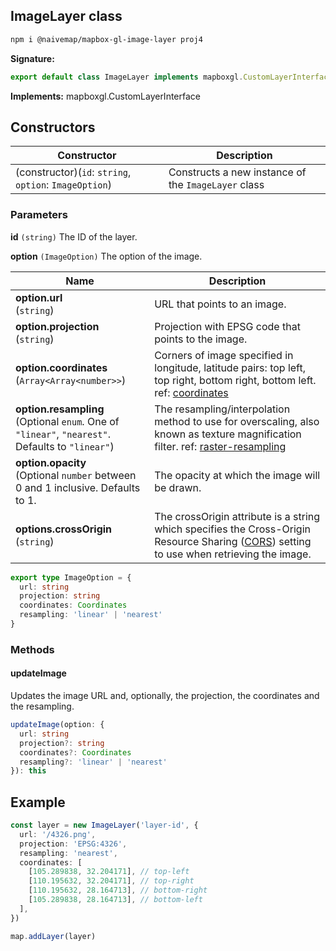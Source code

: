 ## ImageLayer class

```bash
npm i @naivemap/mapbox-gl-image-layer proj4
```

<b>Signature:</b>

```typescript
export default class ImageLayer implements mapboxgl.CustomLayerInterface
```

<b>Implements:</b> mapboxgl.CustomLayerInterface

## Constructors

| Constructor | Description |
| --- | --- |
| (constructor)(`id`: `string`, `option`: `ImageOption`) | Constructs a new instance of the <code>ImageLayer</code> class |

### Parameters

**id** `(string)` The ID of the layer.

**option** `(ImageOption)` The option of the image.

| Name | Description |
| --- | --- |
| **option.url** <br />(`string`) | URL that points to an image. |
| **option.projection** <br />(`string`) | Projection with EPSG code that points to the image. |
| **option.coordinates** <br />(`Array<Array<number>>`) | Corners of image specified in longitude, latitude pairs: top left, top right, bottom right, bottom left. ref: [coordinates](https://docs.mapbox.com/mapbox-gl-js/style-spec/sources/#image-coordinates) |
| **option.resampling** <br />(Optional `enum`. One of `"linear"`, `"nearest"`. Defaults to `"linear"`) | The resampling/interpolation method to use for overscaling, also known as texture magnification filter. ref: [raster-resampling](https://docs.mapbox.com/mapbox-gl-js/style-spec/layers/#paint-raster-raster-resampling) |
| **option.opacity** <br />(Optional `number` between 0 and 1 inclusive. Defaults to 1. | The opacity at which the image will be drawn. |
| **options.crossOrigin** <br />(`string`) | The crossOrigin attribute is a string which specifies the Cross-Origin Resource Sharing ([CORS](https://developer.mozilla.org/en-US/docs/Glossary/CORS)) setting to use when retrieving the image. |

```ts
export type ImageOption = {
  url: string
  projection: string
  coordinates: Coordinates
  resampling: 'linear' | 'nearest'
}
```

### Methods

#### updateImage

Updates the image URL and, optionally, the projection, the coordinates and the resampling.

```ts
updateImage(option: {
  url: string
  projection?: string
  coordinates?: Coordinates
  resampling?: 'linear' | 'nearest'
}): this
```

## Example

```ts
const layer = new ImageLayer('layer-id', {
  url: '/4326.png',
  projection: 'EPSG:4326',
  resampling: 'nearest',
  coordinates: [
    [105.289838, 32.204171], // top-left
    [110.195632, 32.204171], // top-right
    [110.195632, 28.164713], // bottom-right
    [105.289838, 28.164713], // bottom-left
  ],
})

map.addLayer(layer)
```
